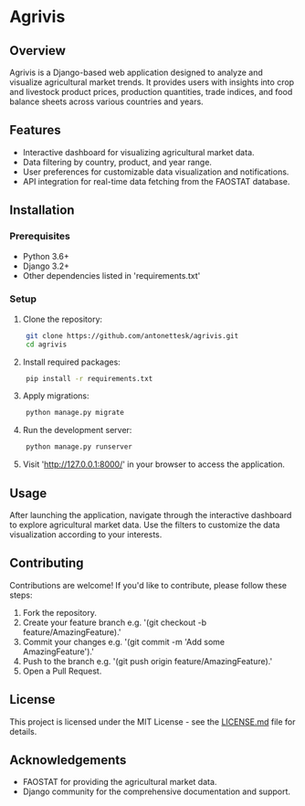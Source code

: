 # Agrivis

## Overview

Agrivis is a Django-based web application designed to analyze and visualize agricultural market trends. It provides users with insights into crop and livestock product prices, production quantities, trade indices, and food balance sheets across various countries and years.

## Features

- Interactive dashboard for visualizing agricultural market data.
- Data filtering by country, product, and year range.
- User preferences for customizable data visualization and notifications.
- API integration for real-time data fetching from the FAOSTAT database.

## Installation

### Prerequisites

- Python 3.6+
- Django 3.2+
- Other dependencies listed in 'requirements.txt'

### Setup

1. Clone the repository:
```bash
    git clone https://github.com/antonettesk/agrivis.git
    cd agrivis
```

2. Install required packages:
```bash
    pip install -r requirements.txt
```

3. Apply migrations:
```bash
    python manage.py migrate
```

4. Run the development server:
```bash
    python manage.py runserver
```

5. Visit 'http://127.0.0.1:8000/' in your browser to access the application.

## Usage

After launching the application, navigate through the interactive dashboard to explore agricultural market data. Use the filters to customize the data visualization according to your interests.

## Contributing

Contributions are welcome! If you'd like to contribute, please follow these steps:

1. Fork the repository.
2. Create your feature branch e.g. '(git checkout -b feature/AmazingFeature).'
3. Commit your changes e.g. '(git commit -m 'Add some AmazingFeature').'
4. Push to the branch e.g. '(git push origin feature/AmazingFeature).'
5. Open a Pull Request.

## License

This project is licensed under the MIT License - see the [LICENSE.md](LICENSE.md) file for details.

## Acknowledgements

- FAOSTAT for providing the agricultural market data.
- Django community for the comprehensive documentation and support.
